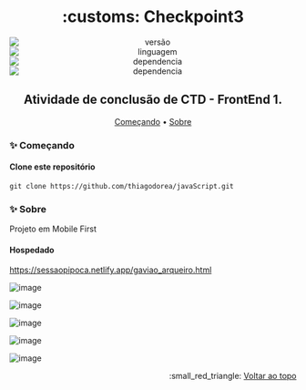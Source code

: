 <h1 align="center">:customs: Checkpoint3</h1>

<div align="center">
<img style="display: block; margin: auto;" alt="versão" src="https://img.shields.io/badge/Vers%C3%A3o-1.0.0-blue?style=plastic&logo=exercism">
<img style="display: block; margin: auto;" alt="linguagem" src="https://img.shields.io/badge/Html%20-5-red?style=plastic&logo=html5">
<img style="display: block; margin: auto;" alt="dependencia" src="https://img.shields.io/badge/css-3-yellow?style=plastic&logo=css3">
<img style="display: block; margin: auto;" alt="dependencia" src="https://img.shields.io/badge/Bootstrap-5-blue?style=plastic&logo=bootstrap">
</div>


<h2 align="center">Atividade de conclusão de CTD - FrontEnd 1. </h2>

<p align="center">
 <a href="#sparkles-come%C3%A7ando">Começando</a> • 
 <a href="#sparkles-come%C3%A7ando">Sobre</a> 
</p>


### :sparkles: Começando

#### Clone este repositório
~~~~ 
git clone https://github.com/thiagodorea/javaScript.git
~~~~


### :sparkles: Sobre
Projeto em Mobile First
#### Hospedado
https://sessaopipoca.netlify.app/gaviao_arqueiro.html

![image](https://user-images.githubusercontent.com/60205208/145689772-ea8cd574-bcf2-4465-b42a-cf416e2d8316.png)

![image](https://user-images.githubusercontent.com/60205208/145689798-fa915ad5-1e67-4161-bcca-7b65945b3099.png)

![image](https://user-images.githubusercontent.com/60205208/145689595-f7418800-6c05-4662-a495-350feffb7dc5.png)

![image](https://user-images.githubusercontent.com/60205208/145689638-d39412e2-89bf-49a8-8eab-60c2fa6171e4.png)

![image](https://user-images.githubusercontent.com/60205208/145689669-7f1b5f3b-3fa8-44ad-a849-da21830e4b31.png)


<p align="right">
  :small_red_triangle: <a href="#customs-checkpoint3">Voltar ao topo</a>
</p>

